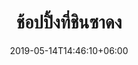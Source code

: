 ---
title: "ช้อปปิ้งที่ชินซาดง"
date: 2019-05-14T14:46:10+06:00
description: "This is meta description"
type: "post"
image: "images/korea/tour.jpg"
categories: 
  - "Korea"
tags:
  - "Photos"
  - "Korea"

#list ของเมืองที่จะไป
locations: 
     - "กรุงโซล"
     - "ชินซาดง"

#ค่าใช้จ่ายการเดินทาง
costs: "20,000"

#ทัวร์การบิน
image_air: "images/airplane/air-asia-x-logo.svg"

#จำนวนวัน
total_date: "5วัน 4คืน"

#ระยะเวลาวัน
time:
     -  "21 ก.ย. 63 - 25 ก.ย. 63"
     -  "10 ต.ค. 63 - 14 ต.ค. 63"
---